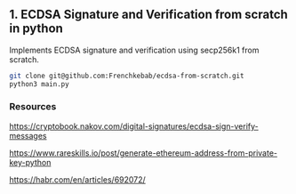 ## 1. ECDSA Signature and Verification from scratch in python

Implements ECDSA signature and verification using secp256k1 from scratch.

```bash
git clone git@github.com:Frenchkebab/ecdsa-from-scratch.git
python3 main.py
```

### Resources

https://cryptobook.nakov.com/digital-signatures/ecdsa-sign-verify-messages

https://www.rareskills.io/post/generate-ethereum-address-from-private-key-python

https://habr.com/en/articles/692072/
